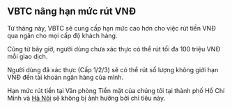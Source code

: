 ## VBTC nâng hạn mức rút VNĐ

Từ tháng này, VBTC sẽ cung cấp hạn mức cao hơn cho việc rút tiền VNĐ qua ngân cho mọi cấp độ khách hàng.

Cũng từ bây giờ, người dùng chưa xác thực có thể rút tối đa 100 triệu VNĐ mỗi giao dịch.

Người dùng đã xác thực (Cấp 1/2/3) sẽ có thể rút số lượng không giới hạn VNĐ đến tài khoản ngân hàng của mình.

Hạn mức rút tiền tại Văn phòng Tiền mặt của chúng tôi tại thành phố Hồ Chí Minh và [Hà Nội](https://blog.vbtc.exchange/2020/van-phong-tien-mat-vbtc-ha-noi-cach-van-hanh) sẽ không bị ảnh hưởng bởi chỉ tiêu này.
